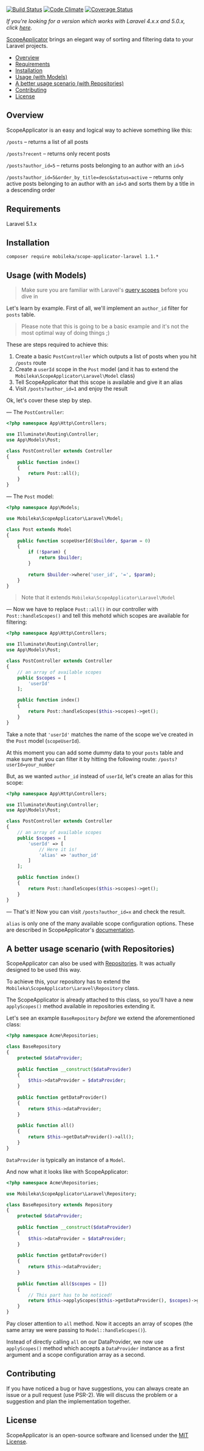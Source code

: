 [![Build Status](https://travis-ci.org/mobileka/scope-applicator-laravel.svg)](https://travis-ci.org/mobileka/scope-applicator-laravel)
[![Code Climate](https://codeclimate.com/github/mobileka/scope-applicator-laravel.svg)](https://codeclimate.com/github/mobileka/scope-applicator-laravel)
[![Coverage Status](https://coveralls.io/repos/mobileka/scope-applicator-laravel/badge.svg?branch=master)](https://coveralls.io/r/mobileka/scope-applicator-laravel?branch=master)

*If you're looking for a version which works with Laravel 4.x.x and 5.0.x, click [here](https://github.com/mobileka/scope-applicator-laravel/tree/laravel_4_and_5.0).*

[ScopeApplicator](https://github.com/mobileka/scope-applicator) brings an elegant way of sorting and filtering data to your Laravel projects.

- [Overview](#overview)
- [Requirements](#requirements)
- [Installation](#installation)
- [Usage (with Models)](#usage-with-models)
- [A better usage scenario (with Repositories)](#a-better-usage-scenario-with-repositories)
- [Contributing](#contributing)
- [License](#license)

## Overview

ScopeApplicator is an easy and logical way to achieve something like this:

`/posts` – returns a list of all posts

`/posts?recent` – returns only recent posts

`/posts?author_id=5` – returns posts belonging to an author with an `id=5`

`/posts?author_id=5&order_by_title=desc&status=active` – returns only active posts belonging to an author with an `id=5` and sorts them by a title in a descending order

## Requirements

Laravel 5.1.x

## Installation

`composer require mobileka/scope-applicator-laravel 1.1.*`

## Usage (with Models)

> Make sure you are familiar with Laravel's [query scopes](http://laravel.com/docs/eloquent#query-scopes) before you dive in

Let's learn by example. First of all, we'll implement an `author_id` filter for `posts` table.

> Please note that this is going to be a basic example and it's not the most optimal way of doing things ;)

These are steps required to achieve this:

1. Create a basic `PostController` which outputs a list of posts when you hit `/posts` route
2. Create a `userId` scope in the `Post` model (and it has to extend the `Mobileka\ScopeApplicator\Laravel\Model` class)
3. Tell ScopeApplicator that this scope is available and give it an alias
4. Visit `/posts?author_id=1` and enjoy the result

Ok, let's cover these step by step.

— The `PostController`:

```php
<?php namespace App\Http\Controllers;

use Illuminate\Routing\Controller;
use App\Models\Post;

class PostController extends Controller
{
    public function index()
    {
        return Post::all();
    }
}
```

— The `Post` model:

```php
<?php namespace App\Models;

use Mobileka\ScopeApplicator\Laravel\Model;

class Post extends Model
{
    public function scopeUserId($builder, $param = 0)
    {
        if (!$param) {
            return $builder;
        }
        
        return $builder->where('user_id', '=', $param);
    }
}
```

> Note that it extends `Mobileka\ScopeApplicator\Laravel\Model`

— Now we have to replace `Post::all()` in our controller with `Post::handleScopes()` and tell this mehotd which scopes are available for filtering:

```php
<?php namespace App\Http\Controllers;

use Illuminate\Routing\Controller;
use App\Models\Post;

class PostController extends Controller
{
    // an array of available scopes
    public $scopes = [
        'userId'
    ];

    public function index()
    {
        return Post::handleScopes($this->scopes)->get();
    }
}
```

Take a note that `'userId'` matches the name of the scope we've created in the `Post` model (`scopeUserId`).

At this moment you can add some dummy data to your `posts` table and make sure that you can filter it by hitting the following route:
`/posts?userId=your_number`

But, as we wanted `author_id` instead of `userId`, let's create an alias for this scope:

```php
<?php namespace App\Http\Controllers;

use Illuminate\Routing\Controller;
use App\Models\Post;

class PostController extends Controller
{
    // an array of available scopes
    public $scopes = [
        'userId' => [
            // Here it is!
            'alias' => 'author_id'
        ]
    ];

    public function index()
    {
        return Post::handleScopes($this->scopes)->get();
    }
}
```
— That's it! Now you can visit `/posts?author_id=x` and check the result.

`alias` is only one of the many available scope configuration options. These are described in ScopeApplicator's [documentation](https://github.com/mobileka/scope-applicator#configuration-options).

## A better usage scenario (with Repositories)

ScopeApplicator can also be used with [Repositories](http://blog.armen.im/laravel-and-repository-pattern). It was actually designed to be used this way.

To achieve this, your repository has to extend the `Mobileka\ScopeApplicator\Laravel\Repository` class.

The ScopeApplicator is already attached to this class, so you'll have a new `applyScopes()` method available in repositories extending it.

Let's see an example `BaseRepository` *before* we extend the aforementioned class:

```php
<?php namespace Acme\Repositories;

class BaseRepository
{
    protected $dataProvider;
    
    public function __construct($dataProvider)
    {
        $this->dataProvider = $dataProvider;
    }
    
    public function getDataProvider()
    {
        return $this->dataProvider;
    }
    
    public function all()
    {
        return $this->getDataProvider()->all();
    }
}
```

`DataProvider` is typically an instance of a `Model`.

And now what it looks like with ScopeApplicator:

```php
<?php namespace Acme\Repositories;

use Mobileka\ScopeApplicator\Laravel\Repository;

class BaseRepository extends Repository
{
    protected $dataProvider;
    
    public function __construct($dataProvider)
    {
        $this->dataProvider = $dataProvider;
    }
    
    public function getDataProvider()
    {
        return $this->dataProvider;
    }
    
    public function all($scopes = [])
    {
        // This part has to be noticed!
        return $this->applyScopes($this->getDataProvider(), $scopes)->get();
    }
}
```

Pay closer attention to `all` method. Now it accepts an array of scopes (the same array we were passing to `Model::handleScopes()`).

Instead of directly calling `all` on our DataProvider, we now use `applyScopes()` method which accepts a `DataProvider` instance as a first argument and a scope configuration array as a second.

## Contributing

If you have noticed a bug or have suggestions, you can always create an issue or a pull request (use PSR-2). We will discuss the problem or a suggestion and plan the implementation together.

## License

ScopeApplicator is an open-source software and licensed under the [MIT License](https://github.com/mobileka/scope-applicator-laravel/blob/master/license).
